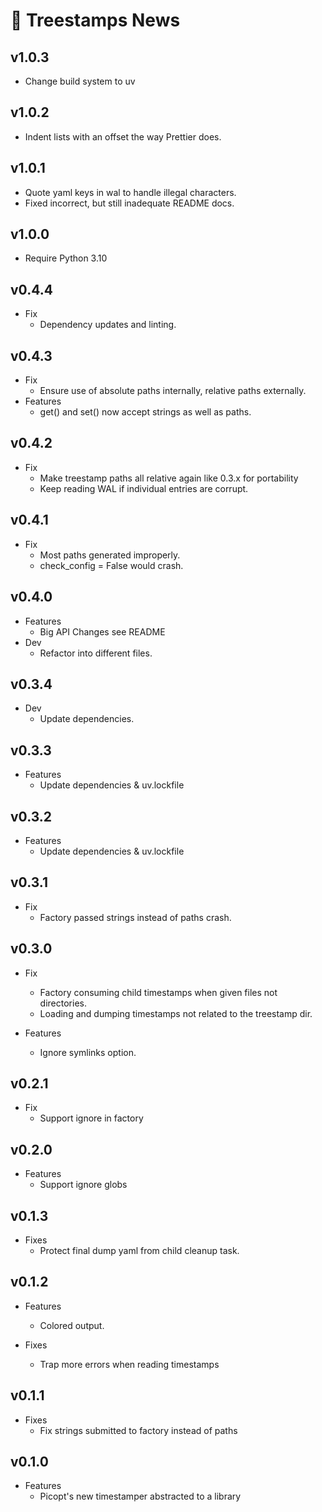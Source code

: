 # 📰 Treestamps News

## v1.0.3

- Change build system to uv

## v1.0.2

- Indent lists with an offset the way Prettier does.

## v1.0.1

- Quote yaml keys in wal to handle illegal characters.
- Fixed incorrect, but still inadequate README docs.

## v1.0.0

- Require Python 3.10

## v0.4.4

- Fix
  - Dependency updates and linting.

## v0.4.3

- Fix
  - Ensure use of absolute paths internally, relative paths externally.
- Features
  - get() and set() now accept strings as well as paths.

## v0.4.2

- Fix
  - Make treestamp paths all relative again like 0.3.x for portability
  - Keep reading WAL if individual entries are corrupt.

## v0.4.1

- Fix
  - Most paths generated improperly.
  - check_config = False would crash.

## v0.4.0

- Features
  - Big API Changes see README
- Dev
  - Refactor into different files.

## v0.3.4

- Dev
  - Update dependencies.

## v0.3.3

- Features
  - Update dependencies & uv.lockfile

## v0.3.2

- Features
  - Update dependencies & uv.lockfile

## v0.3.1

- Fix
  - Factory passed strings instead of paths crash.

## v0.3.0

- Fix

  - Factory consuming child timestamps when given files not directories.
  - Loading and dumping timestamps not related to the treestamp dir.

- Features
  - Ignore symlinks option.

## v0.2.1

- Fix
  - Support ignore in factory

## v0.2.0

- Features
  - Support ignore globs

## v0.1.3

- Fixes
  - Protect final dump yaml from child cleanup task.

## v0.1.2

- Features

  - Colored output.

- Fixes

  - Trap more errors when reading timestamps

## v0.1.1

- Fixes
  - Fix strings submitted to factory instead of paths

## v0.1.0

- Features
  - Picopt's new timestamper abstracted to a library
